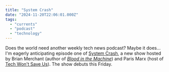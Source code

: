 ```yaml
---
title: "System Crash"
date: "2024-11-20T22:06:01.000Z"
tags: 
  - "currents"
  - "podcast"
  - "technology"
---
```


Does the world need another weekly tech news podcast? Maybe it does... I'm eagerly anticipating episode one of [System Crash](https://systemcrash.info/), a new show hosted by Brian Merchant (author of _[Blood in the Machine](https://bookshop.org/a/21729/9780316487740)_) and Paris Marx (host of [Tech Won't Save Us](https://www.techwontsave.us/)). The show debuts this Friday.
